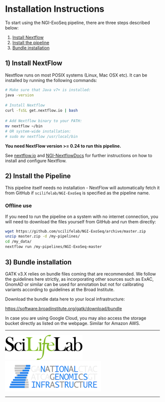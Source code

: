 Installation Instructions
=========================

To start using the NGI-ExoSeq pipeline, there are three steps described below:

1. [Install Nextflow](#install-nextflow)
2. [Install the pipeline](#install-the-pipeline)
3. [Bundle installation](#bundle-installation)

## 1) Install NextFlow
Nextflow runs on most POSIX systems (Linux, Mac OSX etc). It can be installed by running the following commands:

```bash
# Make sure that Java v7+ is installed:
java -version

# Install Nextflow
curl -fsSL get.nextflow.io | bash

# Add Nextflow binary to your PATH:
mv nextflow ~/bin
# OR system-wide installation:
# sudo mv nextflow /usr/local/bin
```

**You need NextFlow version >= 0.24 to run this pipeline.**

See [nextflow.io](https://www.nextflow.io/) and [NGI-NextflowDocs](https://github.com/SciLifeLab/NGI-NextflowDocs) for further instructions on how to install and configure Nextflow.

## 2) Install the Pipeline
This pipeline itself needs no installation - NextFlow will automatically fetch it from GitHub if `scilifelab/NGI-ExoSeq` is specified as the pipeline name.

### Offline use

If you need to run the pipeline on a system with no internet connection, you will need to download the files yourself from GitHub and run them directly:

```bash
wget https://github.com/scilifelab/NGI-ExoSeq/archive/master.zip
unzip master.zip -d /my-pipelines/
cd /my_data/
nextflow run /my-pipelines/NGI-ExoSeq-master
```

## 3) Bundle installation

GATK v3.X relies on bundle files coming that are recommended. We follow the guidelines here strictly, as incorporating other sources such as ExAC, GnomAD or similar can be used for annotation but not for calibrating variants according to guidelines at the Broad Institute.

Download the bundle data here to your local infrastructure:

https://software.broadinstitute.org/gatk/download/bundle

In case you are using Google Cloud, you may also access the storage bucket directly as listed on the webpage. Similar for Amazon AWS.

---

[![SciLifeLab](images/SciLifeLab_logo.png)](http://www.scilifelab.se/)
[![National Genomics Infrastructure](images/NGI_logo.png)](https://ngisweden.scilifelab.se/)

---
